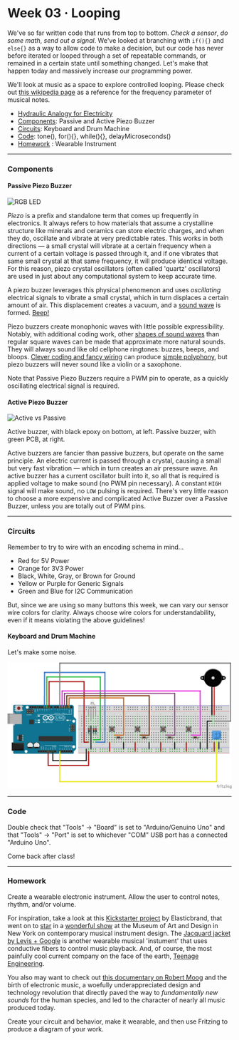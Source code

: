 # Week 03 · Looping

We've so far written code that runs from top to bottom. *Check a sensor*, *do some math*, *send out a signal*. We've looked at branching with `if(){}` and `else{}` as a way to allow code to make a decision, but our code has never before iterated or looped through a set of repeatable commands, or remained in a certain state until something changed. Let's make that happen today and massively increase our programming power.

We'll look at music as a space to explore controlled looping. Please check out [this wikipedia page](https://en.wikipedia.org/wiki/Piano_key_frequencies) as a reference for the frequency parameter of musical notes.

- [Hydraulic Analogy for Electricity](https://learn.sparkfun.com/tutorials/voltage-current-resistance-and-ohms-law/current)
- [Components](#components): Passive and Active Piezo Buzzer
- [Circuits](#circuits): Keyboard and Drum Machine
- [Code](#code): tone(), for(){}, while(){}, delayMicroseconds()
- [Homework](#homework) : Wearable Instrument

-----

### Components

#### Passive Piezo Buzzer

![RGB LED](https://cdn-shop.adafruit.com/970x728/1536-06.jpg)

*Piezo* is a prefix and standalone term that comes up frequently in electronics. It always refers to how materials that assume a crystalline structure like minerals and ceramics can store electric charges, and when they do, oscillate and vibrate at very predictable rates. This works in both directions — a small crystal will vibrate at a certain frequency when a current of a certain voltage is passed through it, and if one vibrates that same small crystal at that same frequency, it will produce identical voltage. For this reason, piezo crystal oscillators (often called 'quartz' oscillators) are used in just about any computational system to keep accurate time.

A piezo buzzer leverages this physical phenomenon and uses *oscillating* electrical signals to vibrate a small crystal, which in turn displaces a certain amount of air. This displacement creates a vacuum, and a [sound wave](https://en.wikipedia.org/wiki/Sound#Sound_wave_properties_and_characteristics) is formed. [Beep!](https://www.youtube.com/watch?v=AhrtsxbZvok) 

Piezo buzzers create monophonic waves with little possible expressibility. Notably, with additional coding work, other [shapes of sound waves](https://en.wikipedia.org/wiki/Square_wave) than regular square waves can be made that approximate more natural sounds. They will always sound like old cellphone ringtones: buzzes, beeps, and bloops. [Clever coding and fancy wiring](http://www.opencircuits.com/Microcontroller_polyphony) can produce [simple polyphony](https://en.wikipedia.org/wiki/Polyphony), but piezo buzzers will never sound like a violin or a saxophone. 

Note that Passive Piezo Buzzers require a PWM pin to operate, as a quickly oscillating electrical signal is required.


#### Active Piezo Buzzer

![Active vs Passive](https://www.sunfounder.com/media/wysiwyg/swatches/sensor_kit_v2_0_for_arduino/22_buzzer_module/20150902162620.png)

Active buzzer, with black epoxy on bottom, at left. Passive buzzer, with green PCB, at right. 

Active buzzers are fancier than passive buzzers, but operate on the same principle. An electric current is passed through a crystal, causing a small but very fast vibration — which in turn creates an air pressure wave. An active buzzer has a current oscillator built into it, so all that is required is applied voltage to make sound (no PWM pin necessary). A constant `HIGH` signal will make sound, no `LOW` pulsing is required. There's very little reason to choose a more expensive and complicated Active Buzzer over a Passive Buzzer, unless you are totally out of PWM pins.

----- 

### Circuits

Remember to try to wire with an encoding schema in mind...

- Red for 5V Power
- Orange for 3V3 Power
- Black, White, Gray, or Brown for Ground
- Yellow or Purple for Generic Signals
- Green and Blue for I2C Communication

But, since we are using so many buttons this week, we can vary our sensor wire colors for clarity. Always choose wire colors for understandability, even if it means violating the above guidelines! 

#### Keyboard and Drum Machine

Let's make some noise.

![keyboard and drum machine](keyboard.png)

-----

### Code

Double check that "Tools" -> "Board" is set to "Arduino/Genuino Uno" and that "Tools" -> "Port" is set to whichever "COM" USB port has a connected "Arduino Uno".

Come back after class! 

-----

### Homework

Create a wearable electronic instrument. Allow the user to control notes, rhythm, and/or volume.

For inspiration, take a look at this [Kickstarter project](https://www.kickstarter.com/projects/elasticbrand/audiowear-the-1st-hip-hop-album-made-w-porcelain-j) by Elasticbrand, that went on to [star](https://madmuseum.org/sonic-arcade-audiowear) in a [wonderful show](https://madmuseum.org/sonic-arcade-shaping-space-with-sound) at the Museum of Art and Design in New York on contemporary musical instrument design. The [Jacquard jacket by Levis + Google](https://atap.google.com/jacquard/) is another wearable musical 'instument' that uses conductive fibers to control music playback. And, of course, the most painfully cool current company on the face of the earth, [Teenage Engineering](https://www.teenageengineering.com).

You also may want to check out [this documentary on Robert Moog](https://www.youtube.com/watch?v=XRg8R-00mjs) and the birth of electronic music, a woefully underappreciated design and technology revolution that directly paved the way to *fundamentally new sounds* for the human species, and led to the character of nearly all music produced today.

Create your circuit and behavior, make it wearable, and then use Fritzing to produce a diagram of your work.